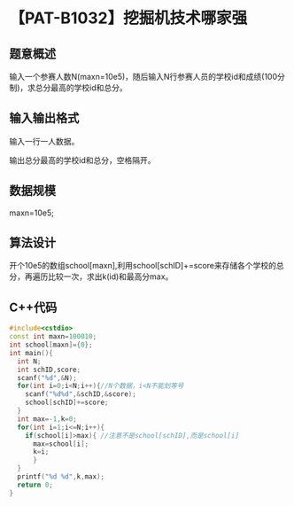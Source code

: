 # 【PAT-B1032】挖掘机技术哪家强

## 题意概述

输入一个参赛人数N(maxn=10e5)，随后输入N行参赛人员的学校id和成绩(100分制)，求总分最高的学校id和总分。

## 输入输出格式

输入一行一人数据。

输出总分最高的学校id和总分，空格隔开。

## 数据规模

maxn=10e5;

## 算法设计

开个10e5的数组school[maxn],利用school[schID]+=score来存储各个学校的总分，再遍历比较一次，求出k(id)和最高分max。

## C++代码

```cpp
#include<cstdio>
const int maxn=100010;
int school[maxn]={0};
int main(){
  int N;
  int schID,score;
  scanf("%d",&N);
  for(int i=0;i<N;i++){//N个数据，i<N不能划等号
    scanf("%d%d",&schID,&score);
    school[schID]+=score;
  }
  int max=-1,k=0;
  for(int i=1;i<=N;i++){
    if(school[i]>max){ //注意不是school[schID],而是school[i]
      max=school[i];
      k=i;
      }
  }
  printf("%d %d",k,max);
  return 0;
} 
```

